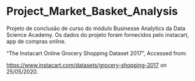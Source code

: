 # Project_Market_Basket_Analysis
Projeto de conclusão de curso do módulo Businesse Analytics da Data Science Academy. Os dados do projeto foram fornecidos pelo instacart, app de compras online.

“The Instacart Online Grocery Shopping Dataset 2017”, Accessed from:

https://www.instacart.com/datasets/grocery-shopping-2017 on 25/05/2020.
